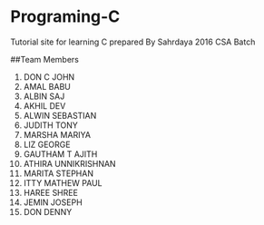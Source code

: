 # Programing-C
Tutorial site for learning C prepared By Sahrdaya 2016 CSA Batch

##Team Members
1. DON C JOHN 
2. AMAL BABU  
3. ALBIN SAJ  
4. AKHIL DEV  
5. ALWIN SEBASTIAN  
6. JUDITH TONY 
7. MARSHA MARIYA
8. LIZ GEORGE
9. GAUTHAM T AJITH
10. ATHIRA UNNIKRISHNAN
11. MARITA STEPHAN
12. ITTY MATHEW PAUL
13. HAREE SHREE
14. JEMIN JOSEPH
15. DON DENNY
